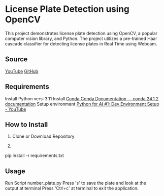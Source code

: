 # License Plate Detection using OpenCV
This project demonstrates license plate detection using OpenCV, a popular computer vision library, and Python. The project utilizes a pre-trained Haar cascade classifier for detecting license plates in Real Time using Webcam.

## Source
[YouTube](https://www.youtube.com/watch?v=ltpnWBBT7NI&t=344s)
[GitHub](https://github.com/entbappy/Car-Number-Plates-Detection)

## Requirements

Install Python versi 3.11
Install [Conda Conda Documentation — conda 24.1.2 documentation](https://docs.conda.io/projects/conda/en/stable/)
Setup environment [Python for AI #1: Dev Environment Setup - YouTube](https://www.youtube.com/watch?v=yTJxDzqo4fQ)

## How to Install

1. Clone or Download Repository
2. ```bash
pip install -r requirements.txt


## Usage
Run Script number_plate.py
Press 's' to save the plate and look at the output at terminal
Press 'Ctrl+c' at terminal to exit the application.
